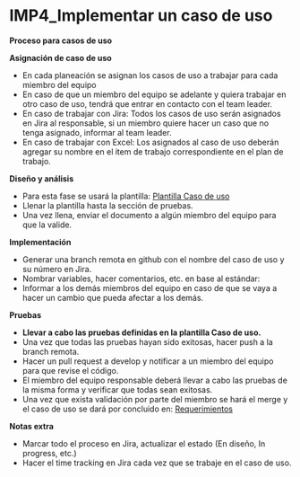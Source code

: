 # IMP4_Implementar un caso de uso

**Proceso para casos de uso**

**Asignación de caso de uso**

- En cada planeación se asignan los casos de uso a trabajar para cada miembro del equipo
- En caso de que un miembro del equipo se adelante y quiera trabajar en otro caso de uso, tendrá que entrar en contacto con el team leader.
- En caso de trabajar con Jira: Todos los casos de uso serán asignados en Jira al responsable, si un miembro quiere hacer un caso que no tenga asignado, informar al team leader.
- En caso de trabajar con Excel: Los asignados al caso de uso deberán agregar su nombre en el item de trabajo correspondiente en el plan de trabajo.

**Diseño y análisis**

- Para esta fase se usará la plantilla: [Plantilla Caso de uso](https://docs.google.com/document/d/1oGmXnyKv7paqNbtzmYlohwevpQBuphJ19f7QtLzqyko/edit)
- Llenar la plantilla hasta la sección de pruebas.
- Una vez llena, enviar el documento a algún miembro del equipo para que la valide.

**Implementación**

- Generar una branch remota en github con el nombre del caso de uso y su número en Jira.
- Nombrar variables, hacer comentarios, etc. en base al estándar:
- Informar a los demás miembros del equipo en caso de que se vaya a hacer un cambio que pueda afectar a los demás.

**Pruebas**

- **Llevar a cabo las pruebas definidas en la plantilla Caso de uso.**
- Una vez que todas las pruebas hayan sido exitosas, hacer push a la branch remota.
- Hacer un pull request a develop y notificar a un miembro del equipo para que revise el código.
- El miembro del equipo responsable deberá llevar a cabo las pruebas de la misma forma y verificar que todas sean exitosas.
- Una vez que exista validación por parte del miembro se hará el merge y el caso de uso se dará por concluido en: [Requerimientos](https://docs.google.com/spreadsheets/d/11b8R4eX2zTpGUFKEB9DdAY1GEvhSiYRjEp2GKOfoY9A/edit#gid=262762532)

**Notas extra**

- Marcar todo el proceso en Jira, actualizar el estado (En diseño, In progress, etc.)
- Hacer el time tracking en Jira cada vez que se trabaje en el caso de uso.
